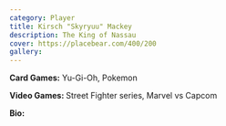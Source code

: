 ```yaml
---
category: Player
title: Kirsch "Skyryuu" Mackey
description: The King of Nassau
cover: https://placebear.com/400/200
gallery:
---
```


<strong>Card Games:</strong> Yu-Gi-Oh, Pokemon

<strong>Video Games: </strong>Street Fighter series, Marvel vs Capcom

<strong>Bio: </strong>
